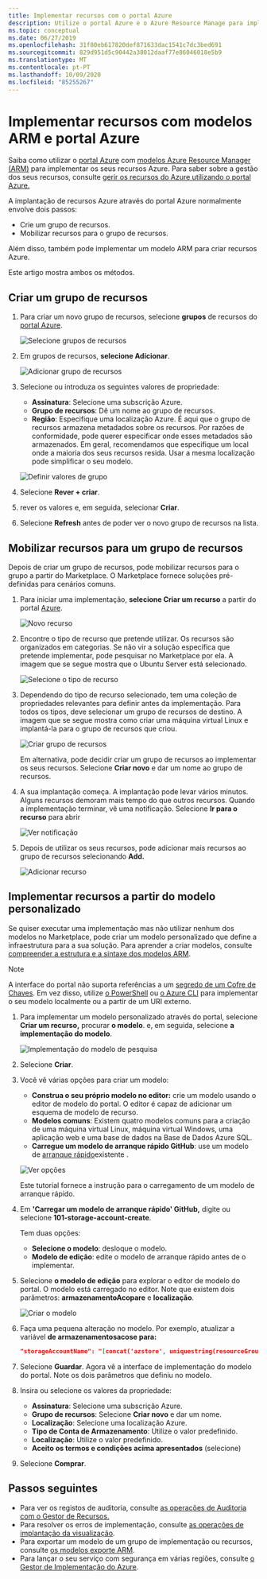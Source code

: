 ```yaml
---
title: Implementar recursos com o portal Azure
description: Utilize o portal Azure e o Azure Resource Manage para implementar os seus recursos num grupo de recursos na sua subscrição.
ms.topic: conceptual
ms.date: 06/27/2019
ms.openlocfilehash: 31f80eb617820def871633dac1541c7dc3bed691
ms.sourcegitcommit: 829d951d5c90442a38012daaf77e86046018e5b9
ms.translationtype: MT
ms.contentlocale: pt-PT
ms.lasthandoff: 10/09/2020
ms.locfileid: "85255267"
---
```

# <a name="deploy-resources-with-arm-templates-and-azure-portal"></a>Implementar recursos com modelos ARM e portal Azure

Saiba como utilizar o [portal Azure](https://portal.azure.com) com [modelos Azure Resource Manager (ARM)](overview.md) para implementar os seus recursos Azure. Para saber sobre a gestão dos seus recursos, consulte [gerir os recursos do Azure utilizando o portal Azure.](../management/manage-resources-portal.md)

A implantação de recursos Azure através do portal Azure normalmente envolve dois passos:

- Crie um grupo de recursos.
- Mobilizar recursos para o grupo de recursos.

Além disso, também pode implementar um modelo ARM para criar recursos Azure.

Este artigo mostra ambos os métodos.

## <a name="create-a-resource-group"></a>Criar um grupo de recursos

1. Para criar um novo grupo de recursos, selecione **grupos** de recursos do [portal Azure](https://portal.azure.com).

   ![Selecione grupos de recursos](./media/deploy-portal/select-resource-groups.png)

1. Em grupos de recursos, **selecione Adicionar**.

   ![Adicionar grupo de recursos](./media/deploy-portal/add-resource-group.png)

1. Selecione ou introduza os seguintes valores de propriedade:

    - **Assinatura**: Selecione uma subscrição Azure.
    - **Grupo de recursos**: Dê um nome ao grupo de recursos.
    - **Região**: Especifique uma localização Azure. É aqui que o grupo de recursos armazena metadados sobre os recursos. Por razões de conformidade, pode querer especificar onde esses metadados são armazenados. Em geral, recomendamos que especifique um local onde a maioria dos seus recursos resida. Usar a mesma localização pode simplificar o seu modelo.

   ![Definir valores de grupo](./media/deploy-portal/set-group-properties.png)

1. Selecione **Rever + criar**.
1. rever os valores e, em seguida, selecionar **Criar**.
1. Selecione **Refresh** antes de poder ver o novo grupo de recursos na lista.

## <a name="deploy-resources-to-a-resource-group"></a>Mobilizar recursos para um grupo de recursos

Depois de criar um grupo de recursos, pode mobilizar recursos para o grupo a partir do Marketplace. O Marketplace fornece soluções pré-definidas para cenários comuns.

1. Para iniciar uma implementação, **selecione Criar um recurso** a partir do portal [Azure](https://portal.azure.com).

   ![Novo recurso](./media/deploy-portal/new-resources.png)

1. Encontre o tipo de recurso que pretende utilizar. Os recursos são organizados em categorias. Se não vir a solução específica que pretende implementar, pode pesquisar no Marketplace por ela. A imagem que se segue mostra que o Ubuntu Server está selecionado.

   ![Selecione o tipo de recurso](./media/deploy-portal/select-resource-type.png)

1. Dependendo do tipo de recurso selecionado, tem uma coleção de propriedades relevantes para definir antes da implementação. Para todos os tipos, deve selecionar um grupo de recursos de destino. A imagem que se segue mostra como criar uma máquina virtual Linux e implantá-la para o grupo de recursos que criou.

   ![Criar grupo de recursos](./media/deploy-portal/select-existing-group.png)

   Em alternativa, pode decidir criar um grupo de recursos ao implementar os seus recursos. Selecione **Criar novo** e dar um nome ao grupo de recursos.

1. A sua implantação começa. A implantação pode levar vários minutos. Alguns recursos demoram mais tempo do que outros recursos. Quando a implementação terminar, vê uma notificação. Selecione **Ir para o recurso** para abrir

   ![Ver notificação](./media/deploy-portal/view-notification.png)

1. Depois de utilizar os seus recursos, pode adicionar mais recursos ao grupo de recursos selecionando **Add.**

   ![Adicionar recurso](./media/deploy-portal/add-resource.png)

## <a name="deploy-resources-from-custom-template"></a>Implementar recursos a partir do modelo personalizado

Se quiser executar uma implementação mas não utilizar nenhum dos modelos no Marketplace, pode criar um modelo personalizado que define a infraestrutura para a sua solução. Para aprender a criar modelos, consulte [compreender a estrutura e a sintaxe dos modelos ARM](template-syntax.md).

> [!NOTE]
> A interface do portal não suporta referências a um [segredo de um Cofre de Chaves](key-vault-parameter.md). Em vez disso, utilize [o PowerShell](deploy-powershell.md) ou [o Azure CLI](deploy-cli.md) para implementar o seu modelo localmente ou a partir de um URI externo.

1. Para implementar um modelo personalizado através do portal, selecione **Criar um recurso,** procurar **o modelo**. e, em seguida, selecione **a implementação do modelo**.

   ![Implementação do modelo de pesquisa](./media/deploy-portal/search-template.png)

1. Selecione **Criar**.
1. Você vê várias opções para criar um modelo:

    - **Construa o seu próprio modelo no editor:** crie um modelo usando o editor de modelo do portal.  O editor é capaz de adicionar um esquema de modelo de recurso.
    - **Modelos comuns**: Existem quatro modelos comuns para a criação de uma máquina virtual Linux, máquina virtual Windows, uma aplicação web e uma base de dados na Base de Dados Azure SQL.
    - **Carregue um modelo de arranque rápido GitHub**: use um modelo de [arranque rápido](https://azure.microsoft.com/resources/templates/)existente .

   ![Ver opções](./media/deploy-portal/see-options.png)

    Este tutorial fornece a instrução para o carregamento de um modelo de arranque rápido.

1. Em **'Carregar um modelo de arranque rápido' GitHub,** digite ou selecione **101-storage-account-create**.

    Tem duas opções:

    - **Selecione o modelo**: desloque o modelo.
    - **Modelo de edição**: edite o modelo de arranque rápido antes de o implementar.

1. Selecione **o modelo de edição** para explorar o editor de modelo do portal. O modelo está carregado no editor. Note que existem dois parâmetros: **armazenamentoAcopare** e **localização**.

   ![Criar o modelo](./media/deploy-portal/show-json.png)

1. Faça uma pequena alteração no modelo. Por exemplo, atualizar a variável **de armazenamentosacose para:**

    ```json
    "storageAccountName": "[concat('azstore', uniquestring(resourceGroup().id))]"
    ```

1. Selecione **Guardar**. Agora vê a interface de implementação do modelo do portal. Note os dois parâmetros que definiu no modelo.
1. Insira ou selecione os valores da propriedade:

    - **Assinatura**: Selecione uma subscrição Azure.
    - **Grupo de recursos**: Selecione **Criar novo** e dar um nome.
    - **Localização**: Selecione uma localização Azure.
    - **Tipo de Conta de Armazenamento**: Utilize o valor predefinido.
    - **Localização**: Utilize o valor predefinido.
    - **Aceito os termos e condições acima apresentados** (selecione)

1. Selecione **Comprar**.

## <a name="next-steps"></a>Passos seguintes

- Para ver os registos de auditoria, consulte [as operações de Auditoria com o Gestor de Recursos.](../management/view-activity-logs.md)
- Para resolver os erros de implementação, consulte [as operações de implantação da visualização](deployment-history.md).
- Para exportar um modelo de um grupo de implementação ou recursos, consulte [os modelos exporte ARM](export-template-portal.md).
- Para lançar o seu serviço com segurança em várias regiões, consulte [o Gestor de Implementação do Azure](deployment-manager-overview.md).
